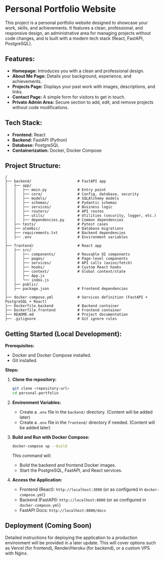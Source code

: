 # Personal Portfolio Website

This project is a personal portfolio website designed to showcase your work, skills, and achievements. It features a clean, professional, and responsive design, an administrative area for managing projects without code changes, and is built with a modern tech stack (React, FastAPI, PostgreSQL).

## Features:

*   **Homepage:** Introduces you with a clean and professional design.
*   **About Me Page:** Details your background, experience, and achievements.
*   **Projects Page:** Displays your past work with images, descriptions, and links.
*   **Contact Page:** A simple form for visitors to get in touch.
*   **Private Admin Area:** Secure section to add, edit, and remove projects without code modifications.

## Tech Stack:

*   **Frontend:** React
*   **Backend:** FastAPI (Python)
*   **Database:** PostgreSQL
*   **Containerization:** Docker, Docker Compose

## Project Structure:

```
/
├── backend/                     # FastAPI app
│   ├── app/
│   │   ├── main.py              # Entry point
│   │   ├── core/                # Config, database, security
│   │   ├── models/              # SQLAlchemy models
│   │   ├── schemas/             # Pydantic schemas
│   │   ├── services/            # Business logic
│   │   ├── routers/             # API routes
│   │   ├── utils/               # Utilities (security, logger, etc.)
│   │   ├── dependencies.py      # Common dependencies
│   ├── tests/                   # Pytest cases
│   ├── alembic/                 # Database migrations
│   ├── requirements.txt         # Backend dependencies
│   ├── .env                     # Environment variables
│
├── frontend/                    # React app
│   ├── src/
│   │   ├── components/          # Reusable UI components
│   │   ├── pages/               # Page-level components
│   │   ├── services/            # API calls (axios/fetch)
│   │   ├── hooks/               # Custom React hooks
│   │   ├── context/             # Global context/state
│   │   ├── App.js
│   │   └── index.js
│   ├── public/
│   ├── package.json             # Frontend dependencies
│
├── docker-compose.yml           # Services definition (FastAPI + PostgreSQL + React)
├── Dockerfile.backend           # Backend container
├── Dockerfile.frontend          # Frontend container
├── README.md                    # Project documentation
├── .gitignore                   # Git ignore rules
```

## Getting Started (Local Development):

**Prerequisites:**

*   Docker and Docker Compose installed.
*   Git installed.

**Steps:**

1.  **Clone the repository:**

    ```bash
    git clone <repository-url>
    cd personal-portfolio
    ```

2.  **Environment Variables:**

    *   Create a `.env` file in the `backend/` directory. (Content will be added later)
    *   Create a `.env` file in the `frontend/` directory if needed. (Content will be added later)

3.  **Build and Run with Docker Compose:**

    ```bash
    docker-compose up --build
    ```

    This command will:
    *   Build the backend and frontend Docker images.
    *   Start the PostgreSQL, FastAPI, and React services.

4.  **Access the Application:**

    *   Frontend (React): `http://localhost:3000` (or as configured in `docker-compose.yml`)
    *   Backend (FastAPI): `http://localhost:8000` (or as configured in `docker-compose.yml`)
    *   FastAPI Docs: `http://localhost:8000/docs`

## Deployment (Coming Soon)

Detailed instructions for deploying the application to a production environment will be provided in a later update. This will cover options such as Vercel (for frontend), Render/Heroku (for backend), or a custom VPS with Nginx.
